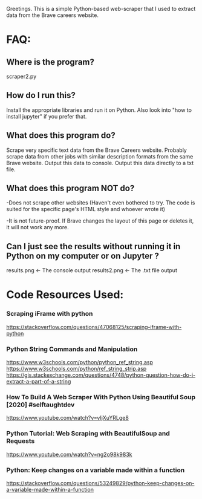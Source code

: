 Greetings. 
This is a simple Python-based web-scraper that I used to extract data from the Brave careers website.

# FAQ:

## Where is the program?
scraper2.py

## How do I run this?
Install the appropriate libraries and run it on Python.
Also look into "how to install jupyter" if you prefer that.

## What does this program do?
Scrape very specific text data from the Brave Careers website.
Probably scrape data from other jobs with similar description formats from the same Brave website.
Output this data to console.
Output this data directly to a txt file.

## What does this program NOT do?
-Does not scrape other websites (Haven't even bothered to try. The code is suited for the specific page's HTML style and whoever wrote it)

-It is not future-proof. If Brave changes the layout of this page or deletes it, it will not work any more.


## Can I just see the results without running it in Python on my computer or on Jupyter ?
results.png   <- The console output
results2.png  <- The .txt file output


# Code Resources Used:
### Scraping iFrame with python
https://stackoverflow.com/questions/47068125/scraping-iframe-with-python
### Python String Commands and Manipulation
https://www.w3schools.com/python/python_ref_string.asp
https://www.w3schools.com/python/ref_string_strip.asp
https://gis.stackexchange.com/questions/4748/python-question-how-do-i-extract-a-part-of-a-string
### How To Build A Web Scraper With Python Using Beautiful Soup [2020] #selftaughtdev
https://www.youtube.com/watch?v=vIjXuYRLge8
### Python Tutorial: Web Scraping with BeautifulSoup and Requests
https://www.youtube.com/watch?v=ng2o98k983k
### Python: Keep changes on a variable made within a function
https://stackoverflow.com/questions/53249829/python-keep-changes-on-a-variable-made-within-a-function
